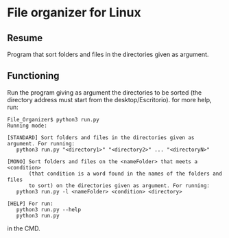 # File organizer for Linux
## Resume

Program that sort folders and files in the directories given as argument.

## Functioning

Run the program giving as argument the directories to be sorted (the directory address must start from the desktop/Escritorio). for more help, run:

```
File_Organizer$ python3 run.py
Running mode:

[STANDARD] Sort folders and files in the directories given as argument. For running:
   python3 run.py "<directory1>" "<directory2>" ... "<directoryN>"

[MONO] Sort folders and files on the <nameFolder> that meets a <condition>
       (that condition is a word found in the names of the folders and files
       to sort) on the directories given as argument. For running:
   python3 run.py -l <nameFolder> <condition> <directory>

[HELP] For run:
   python3 run.py --help
   python3 run.py
```

in the CMD.